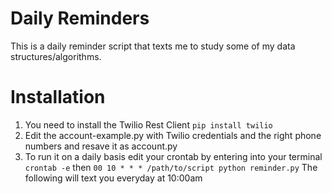 # Daily Reminders

This is a daily reminder script that texts me to study some of my data structures/algorithms.

# Installation

1. You need to install the Twilio Rest Client ```pip install twilio```
2. Edit the account-example.py with Twilio credentials and the right phone numbers and resave it as account.py
3. To run it on a daily basis edit your crontab by entering into your terminal ```crontab -e``` then ```00 10 * * * /path/to/script python reminder.py``` The following will text you everyday at 10:00am
